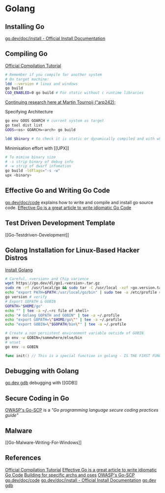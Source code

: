 # Golang 

## Installing Go

[go.dev/doc/install - Official Install Documentation](https://go.dev/doc/install)

## Compiling Go
[Official Compilation Tutorial](https://go.dev/doc/tutorial/compile-install)
```bash
# Remember if you compile for another system
# On target machine:
ldd --version # linux and windows
go build 
CGO_ENABLED=0 go build # For static without c runtime libraries
```
[Continuing research here at Martin Tournoij (“arp242);](https://www.arp242.net/static-go.html)

Specifying Architecture
```bash
go env GOOS GOARCH # current system as target
go tool dist list
GOOS=<os> GOARCH=<arch> go build

ldd $binary # to check it is static or dynamically compiled and with which C libraries if any
```

Minimisation effort with [[UPX]]
```bash
# To mimise binary size
# -s strip binary of debug info
# -w strip of dwarf infomation
go build -ldflags="-s -w"
upx <binary>
```

## Effective Go and Writing Go Code
[go.dev/doc/code](https://go.dev/doc/code) explains how to write and compile and install go source code. [Effective Go is a great article to write idiomatic Go Code](https://go.dev/doc/effective_go)

## Test Driven Development Template

[[Go-Testdriven-Development]]

## Golang Installation for Linux-Based Hacker Distros

[Install Golang](https://go.dev/doc/install)
```bash
# Careful, <version> and Chip varience
wget https://go.dev/dl/go1.<version>.tar.gz
sudo rm -rf /usr/local/go && sudo tar -C /usr/local -xzf <go.version.tar.gz>
echo "export PATH=$PATH:/usr/local/go/bin" | sudo tee -a /etc/profile # or $HOME.profile for single user
go version # verify
# Export GOPATH & GOBIN
GOPATH="$HOME/go"
echo "" | tee -a ~/.<rc file of shell> 
echo "# Golang GOPATH and GOBIN" | tee -a ~/.profile
echo "export GOPATH=\"$HOME/go\"" | tee -a ~/.profile
echo "export GOBIN=\"$GOPATH/bin\"" | tee -a ~/.profile
```

```bash
# Create a non persistent environment variable outside of GOBIN
go env -w GOBIN=/somewhere/else/bin
# unset
go env -u GOBIN
```


```go
func init() // This is a special function in golang - IS THE FIRST FUNCTION THAT WILL RUN IN YOUR PACKAGE
```

## Debugging with Golang

[go.dev gdb](https://go.dev/doc/gdb) debugging with [[GDB]]

## Secure Coding in Go

[OWASP's Go-SCP](https://github.com/OWASP/Go-SCP) is a *"Go programming language secure coding practices guide"*

## Malware 

[[Go-Malware-Writing-For-Windows]]

## References

[Official Compilation Tutorial](https://go.dev/doc/tutorial/compile-install)
[Effective Go is a great article to write idiomatic Go Code](https://go.dev/doc/effective_go)
[Building for specific archs and oses](https://www.digitalocean.com/community/tutorials/building-go-applications-for-different-operating-systems-and-architectures)
[OWASP's Go-SCP](https://github.com/OWASP/Go-SCP)
[go.dev/doc/code](https://go.dev/doc/code) 
[go.dev/doc/install - Official Install Documentation](https://go.dev/doc/install)
[go.dev gdb](https://go.dev/doc/gdb) 